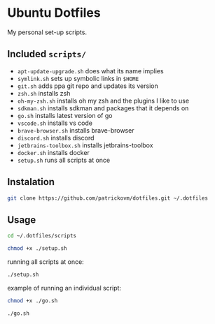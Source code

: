 # Ubuntu Dotfiles

My personal set-up scripts.

## Included `scripts/`

- `apt-update-upgrade.sh` does what its name implies
- `symlink.sh` sets up symbolic links in `$HOME`
- `git.sh` adds ppa git repo and updates its version
- `zsh.sh` installs zsh
- `oh-my-zsh.sh` installs oh my zsh and the plugins I like to use
- `sdkman.sh` installs sdkman and packages that it depends on
- `go.sh` installs latest version of go
- `vscode.sh` installs vs code
- `brave-browser.sh` installs brave-browser
- `discord.sh` installs discord
- `jetbrains-toolbox.sh` installs jetbrains-toolbox
- `docker.sh` installs docker
- `setup.sh` runs all scripts at once

## Instalation

```sh
git clone https://github.com/patrickovm/dotfiles.git ~/.dotfiles
```

## Usage

```sh
cd ~/.dotfiles/scripts
```

```sh
chmod +x ./setup.sh
```

running all scripts at once:

```sh
./setup.sh
```

example of running an individual script:

```sh
chmod +x ./go.sh
```

```sh
./go.sh
```
